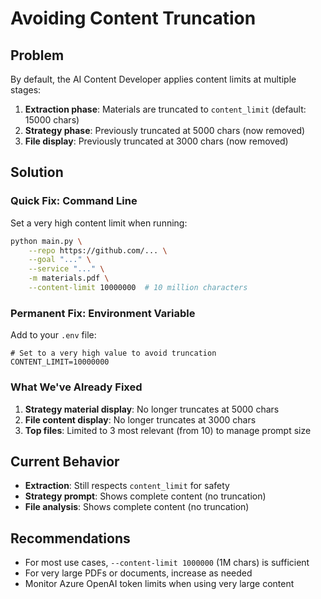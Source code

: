 # Avoiding Content Truncation

## Problem
By default, the AI Content Developer applies content limits at multiple stages:
1. **Extraction phase**: Materials are truncated to `content_limit` (default: 15000 chars)
2. **Strategy phase**: Previously truncated at 5000 chars (now removed)
3. **File display**: Previously truncated at 3000 chars (now removed)

## Solution

### Quick Fix: Command Line
Set a very high content limit when running:

```bash
python main.py \
    --repo https://github.com/... \
    --goal "..." \
    --service "..." \
    -m materials.pdf \
    --content-limit 10000000  # 10 million characters
```

### Permanent Fix: Environment Variable
Add to your `.env` file:
```
# Set to a very high value to avoid truncation
CONTENT_LIMIT=10000000
```

### What We've Already Fixed
1. **Strategy material display**: No longer truncates at 5000 chars
2. **File content display**: No longer truncates at 3000 chars
3. **Top files**: Limited to 3 most relevant (from 10) to manage prompt size

## Current Behavior
- **Extraction**: Still respects `content_limit` for safety
- **Strategy prompt**: Shows complete content (no truncation)
- **File analysis**: Shows complete content (no truncation)

## Recommendations
- For most use cases, `--content-limit 1000000` (1M chars) is sufficient
- For very large PDFs or documents, increase as needed
- Monitor Azure OpenAI token limits when using very large content 